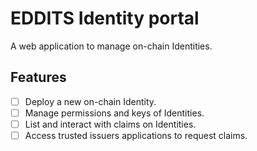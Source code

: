 # EDDITS Identity portal

A web application to manage on-chain Identities.

## Features

- [ ] Deploy a new on-chain Identity.
- [ ] Manage permissions and keys of Identities.
- [ ] List and interact with claims on Identities.
- [ ] Access trusted issuers applications to request claims.
